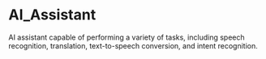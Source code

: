 # AI_Assistant
AI assistant capable of performing a variety of tasks, including speech recognition,  translation, text-to-speech conversion, and intent recognition.
